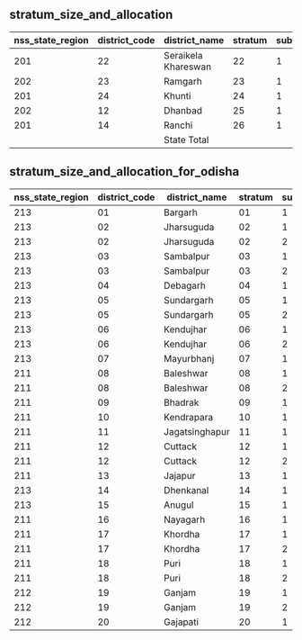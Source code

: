 ## stratum_size_and_allocation
| nss_state_region | district_code | district_name | stratum | sub_stratum | size_zst | central_sample | state_sample |
|---|---|---|---|---|---|---|---|
| 201 | 22 | Seraikela Khareswan | 22 | 1 | 344 | 2 | 2 |
| 202 | 23 | Ramgarh | 23 | 1 | 585 | 2 | 2 |
| 201 | 24 | Khunti | 24 | 1 | 61 | 2 | 2 |
| 202 | 12 | Dhanbad | 25 | 1 | 349 | 6 | 6 |
| 201 | 14 | Ranchi | 26 | 1 | 2177 | 6 | 6 |
|  |  | State Total |  |  | 14496 | 68 | 68 |
## stratum_size_and_allocation_for_odisha
| nss_state_region | district_code | district_name | stratum | sub_stratum | size_zst | central_sample | state_sample |
|---|---|---|---|---|---|---|---|
| 213 | 01 | Bargarh | 01 | 1 | 293 | 2 | 2 |
| 213 | 02 | Jharsuguda | 02 | 1 | 92 | 2 | 2 |
| 213 | 02 | Jharsuguda | 02 | 2 | 314 | 2 | 2 |
| 213 | 03 | Sambalpur | 03 | 1 | 159 | 2 | 2 |
| 213 | 03 | Sambalpur | 03 | 2 | 489 | 2 | 2 |
| 213 | 04 | Debagarh | 04 | 1 | 40 | 2 | 2 |
| 213 | 05 | Sundargarh | 05 | 1 | 286 | 2 | 2 |
| 213 | 05 | Sundargarh | 05 | 2 | 1096 | 2 | 2 |
| 213 | 06 | Kendujhar | 06 | 1 | 233 | 2 | 2 |
| 213 | 06 | Kendujhar | 06 | 2 | 209 | 2 | 2 |
| 213 | 07 | Mayurbhanj | 07 | 1 | 312 | 2 | 2 |
| 211 | 08 | Baleshwar | 08 | 1 | 172 | 2 | 2 |
| 211 | 08 | Baleshwar | 08 | 2 | 288 | 2 | 2 |
| 211 | 09 | Bhadrak | 09 | 1 | 298 | 2 | 2 |
| 211 | 10 | Kendrapara | 10 | 1 | 146 | 2 | 2 |
| 211 | 11 | Jagatsinghapur | 11 | 1 | 211 | 2 | 2 |
| 211 | 12 | Cuttack | 12 | 1 | 119 | 2 | 2 |
| 211 | 12 | Cuttack | 12 | 2 | 1047 | 2 | 2 |
| 211 | 13 | Jajapur | 13 | 1 | 239 | 2 | 2 |
| 213 | 14 | Dhenkanal | 14 | 1 | 213 | 2 | 2 |
| 213 | 15 | Anugul | 15 | 1 | 415 | 2 | 2 |
| 211 | 16 | Nayagarh | 16 | 1 | 144 | 2 | 2 |
| 211 | 17 | Khordha | 17 | 1 | 228 | 2 | 2 |
| 211 | 17 | Khordha | 17 | 2 | 1757 | 4 | 4 |
| 211 | 18 | Puri | 18 | 1 | 108 | 2 | 2 |
| 211 | 18 | Puri | 18 | 2 | 290 | 2 | 2 |
| 212 | 19 | Ganjam | 19 | 1 | 728 | 4 | 4 |
| 212 | 19 | Ganjam | 19 | 2 | 500 | 2 | 2 |
| 212 | 20 | Gajapati | 20 | 1 | 132 | 2 | 2 |
